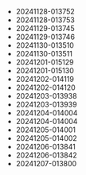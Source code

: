 
* 20241128-013752
* 20241128-013753
* 20241129-013745
* 20241129-013746
* 20241130-013510
* 20241130-013511
* 20241201-015129
* 20241201-015130
* 20241202-014119
* 20241202-014120
* 20241203-013938
* 20241203-013939
* 20241204-014004
* 20241204-014004
* 20241205-014001
* 20241205-014002
* 20241206-013841
* 20241206-013842
* 20241207-013800
